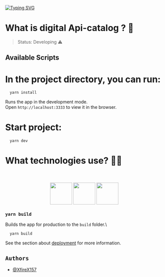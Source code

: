 
[![Typing SVG](https://readme-typing-svg.demolab.com?font=Fira+Code&weight=600&size=30&pause=1000&color=95F727&center=true&width=1050&height=100&lines=%3C%3CApi-Catalog-digital%3E%3E+%F0%9F%9A%80)](https://git.io/typing-svg)

# What is digital Api-catalog ? 🤔

> Status: Developing ⚠️

## Available Scripts

# In the project directory, you can run:

```http
  yarn install
```

Runs the app in the development mode.\
Open `http://localhost:3333`  to view it in the browser.

# Start project:

```http
  yarn dev
```

# What technologies use? 👨‍💻
    
<div align="center" style="display: inline_block"><br>
<br>
  <img align="center"  height="70" width="70" src="https://cdn.iconscout.com/icon/free/png-256/mongodb-5-1175140.png">
  <img align="center"  height="70" width="70" src="https://cdn.iconscout.com/icon/free/png-256/node-js-1174925.png">
  <img align="center" height="70" width="70" src="https://assets.website-files.com/61ca3f775a79ec5f87fcf937/6202fcdee5ee8636a145a41b_1234.png">
</div> 

### `yarn build`

Builds the app for production to the `build` folder.\

```http
  yarn build
```

See the section about [deployment](https://facebook.github.io/create-react-app/docs/deployment) for more information.

## `Authors`

- [@XfireX157](https://github.com/XfireX157)
